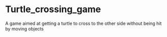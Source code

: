# Turtle_crossing_game
A game aimed at getting a turtle to cross to the other side without being hit by moving objects
